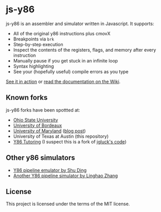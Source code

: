 # js-y86

js-y86 is an assembler and simulator written in Javascript. It supports:

* All of the original y86 instructions plus cmovX
* Breakpoints via `brk`
* Step-by-step execution
* Inspect the contents of the registers, flags, and memory after every instruction
* Manually pause if you get stuck in an infinite loop
* Syntax highlighting
* See your (hopefully useful) compile errors as you type

[See it in action](https://xsznix.github.io/js-y86/) or [read the documentation on the Wiki](https://github.com/xsznix/js-y86/wiki).

## Known forks

js-y86 forks have been spottted at:

* [Ohio State University](http://web.cse.ohio-state.edu/~alzaghameem.1/y86-dbg/)
* [University of Bordeaux](http://dept-info.labri.fr/ENSEIGNEMENT/archi/js-y86/index.html)
* [University of Maryland](https://jgluck.github.io/js-y86/) ([blog post](http://blog.jonathangluck.com/lets-talk-about-y86/))
* University of Texas at Austin (this repository)
* [Y86 Tutoring](https://y86tutoring.wordpress.com/super-duper-y86-simulator/) (I suspect this is a fork of [jgluck's code](https://github.com/jgluck/js-y86))

## Other y86 simulators

* [Y86 pipeline emulator by Shu Ding](http://y86.js.org/)
* [Another Y86 pipeline simulator by Linghao Zhang](http://dnc1994.github.io/Y86-Simulator/)

## License

This project is licensed under the terms of the MIT license.

